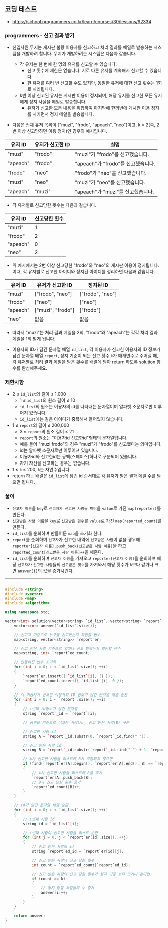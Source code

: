 ## 코딩 테스트
- https://school.programmers.co.kr/learn/courses/30/lessons/92334

### programmers - 신고 결과 받기

- 신입사원 무지는 게시판 불량 이용자를 신고하고 처리 결과를 메일로 발송하는 시스템을 개발하려 합니다. 무지가 개발하려는 시스템은 다음과 같습니다.

  - 각 유저는 한 번에 한 명의 유저를 신고할 수 있습니다.
    - 신고 횟수에 제한은 없습니다. 서로 다른 유저를 계속해서 신고할 수 있습니다.
    - 한 유저를 여러 번 신고할 수도 있지만, 동일한 유저에 대한 신고 횟수는 1회로 처리됩니다.
  - k번 이상 신고된 유저는 게시판 이용이 정지되며, 해당 유저를 신고한 모든 유저에게 정지 사실을 메일로 발송합니다.
    - 유저가 신고한 모든 내용을 취합하여 마지막에 한꺼번에 게시판 이용 정지를 시키면서 정지 메일을 발송합니다.
  
- 다음은 전체 유저 목록이 ["muzi", "frodo", "apeach", "neo"]이고, k = 2(즉, 2번 이상 신고당하면 이용 정지)인 경우의 예시입니다.

|유저 ID|유저가 신고한 ID|설명|
|-|-|-|
|"muzi"|"frodo"|"muzi"가 "frodo"를 신고했습니다.|
|"apeach"|"frodo"|"apeach"가 "frodo"를 신고했습니다.|
|"frodo"|"neo"|"frodo"가 "neo"를 신고했습니다.|
|"muzi"|"neo"|"muzi"가 "neo"를 신고했습니다.|
|"apeach"|"muzi"|"apeach"가 "muzi"를 신고했습니다.|

- 각 유저별로 신고당한 횟수는 다음과 같습니다.

|유저 ID|신고당한 횟수|
|-|-|
|"muzi"|1|
|"frodo"|2|
|"apeach"|0|
|"neo"|2|


- 위 예시에서는 2번 이상 신고당한 "frodo"와 "neo"의 게시판 이용이 정지됩니다. 이때, 각 유저별로 신고한 아이디와 정지된 아이디를 정리하면 다음과 같습니다.

|유저 ID|유저가 신고한 ID|정지된 ID|
|-|-|-|
|"muzi"|["frodo", "neo"]|["frodo", "neo"]|
|"frodo"|["neo"]|["neo"]|
|"apeach"|["muzi", "frodo"]|["frodo"]|
|"neo"|없음|없음|


- 따라서 "muzi"는 처리 결과 메일을 2회, "frodo"와 "apeach"는 각각 처리 결과 메일을 1회 받게 됩니다.

- 이용자의 ID가 담긴 문자열 배열 `id_list`, 각 이용자가 신고한 이용자의 ID 정보가 담긴 문자열 배열 `report`, 정지 기준이 되는 신고 횟수 `k`가 매개변수로 주어질 때, 각 유저별로 처리 결과 메일을 받은 횟수를 배열에 담아 return 하도록 solution 함수를 완성해주세요.


### 제한사항
- 2 ≤ `id_list`의 길이 ≤ 1,000
  - 1 ≤ `id_list`의 원소 길이 ≤ 10
  - `id_list`의 원소는 이용자의 id를 나타내는 문자열이며 알파벳 소문자로만 이루어져 있습니다.
  - `id_list`에는 같은 아이디가 중복해서 들어있지 않습니다.
- 1 ≤ `report`의 길이 ≤ 200,000
  - 3 ≤ `report`의 원소 길이 ≤ 21
  - `report`의 원소는 "이용자id 신고한id"형태의 문자열입니다.
  - 예를 들어 "muzi frodo"의 경우 "muzi"가 "frodo"를 신고했다는 의미입니다.
  - id는 알파벳 소문자로만 이루어져 있습니다.
  - 이용자id와 신고한id는 공백(스페이스)하나로 구분되어 있습니다.
  - 자기 자신을 신고하는 경우는 없습니다.
- 1 ≤ `k` ≤ 200, `k`는 자연수입니다.
- return 하는 배열은 `id_list`에 담긴 id 순서대로 각 유저가 받은 결과 메일 수를 담으면 됩니다.

### 풀이
- `신고자 이름`을 `key`로 `신고자가 신고한 사람들 벡터`을 `value`로 가진 `map(reporter)`를 만든다.
- `신고받은 사람 이름`을 `key`로 `신고받은 횟수`를 `value`로 가진 `map(reported_count)`를 만든다.
- `id_list`를 순회하며 만들어둔 `map`을 초기화 한다.
- `report`를 순회하며 `신고자`가 신고한 내역에 `신고받은 사람`이 없을 경우에 `reporter[신고자 이름].push_back(신고받은 사람 이름)`을 하고`reported_count[신고받은 사람 이름]++`을 해준다.
- `id_list`를 순회하며 `신고자 이름`을 가져오고 `reporter[신고자 이름]`을 순회하며 해당 `신고자`가 `신고한 사람`들의 `신고받은 횟수`를 가져와서 해당 횟수가 `k`보다 같거나 크면 `answer[i]`의 값을 증가시킨다.


***
```c++

#include <string>
#include <vector>
#include <map>
#include <algorithm>

using namespace std;

vector<int> solution(vector<string> `id_list`, vector<string> `report`, int k) {
    vector<int> answer(`id_list`.size());

    // 신고자 기준으로 누구를 신고했는지 확인할 변수
    map<string, vector<string>> `report`er;

    // 신고 받은 사람 기준으로 얼마나 신고 받았는지 확인할 변수
    map<string, int> `report`ed_count;

    // 만들어진 변수 초기화
    for (int i = 0; i < `id_list`.size(); ++i)
    {
        `report`er.insert({ `id_list`[i], {} });
        `report`ed_count.insert({ `id_list`[i], 0 });
    }

    // 각 이용자가 신고한 이용자의 ID 정보가 담긴 문자열 배열 순환
    for (int i = 0; i < `report`.size(); ++i)
    {
        // i번째 id정보가 담긴 문자열
        string `report`_id = `report`[i];

        // 공백을 기준으로 신고한 사람(A), 신고 받은 사람(B) 구분

        // 신고한 사람 id
        string A = `report`_id.substr(0, `report`_id.find(" "));

        // 신고 받은 사람 id
        string B = `report`_id.substr(`report`_id.find(" ") + 1, `report`_id.length());

        // A가 신고한 사람들 리스트에 B가 포함되지 않으면
        if (find(`report`er[A].begin(), `report`er[A].end(), B) == `report`er[A].end())
        {
            // A가 신고한 사람들 리스트에 B를 추가
            `report`er[A].push_back(B);
            // B가 신고 당한 횟수 증가
            `report`ed_count[B]++;
        }
    }

    // id가 담긴 문자열 배열 순환
    for (int i = 0; i < `id_list`.size(); ++i)
    {
        // i번째 사람 id
        string id = `id_list`[i];

        // i번째 사람이 신고한 사람들 리스트 순환
        for (int j = 0; j < `report`er[id].size(); ++j)
        {
            // 신고 받은 사람의 id
            string `report`ed_id = `report`er[id][j];

            // 신고 받은 사람의 신고 당한 횟수
            int count = `report`ed_count[`report`ed_id];

            // 신고 받은 사람의 신고 당한 횟수가 정지 기준 보다 크거나 같다면
            if (count >= k)
            {
                // 정지 당할 사람들의 수 증가
                answer[i]++;
            }
        }
    }

    return answer;
}

```
